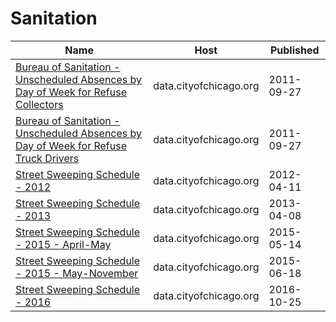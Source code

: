 # Sanitation

Name | Host | Published
---- | ---- | ---------
[Bureau of Sanitation - Unscheduled Absences by Day of Week for Refuse Collectors](../datasets/zfrs-dbnr.md) | data.cityofchicago.org | 2011-09-27
[Bureau of Sanitation - Unscheduled Absences by Day of Week for Refuse Truck Drivers](../datasets/tcj9-8qd8.md) | data.cityofchicago.org | 2011-09-27
[Street Sweeping Schedule - 2012](../datasets/k3hy-v5xb.md) | data.cityofchicago.org | 2012-04-11
[Street Sweeping Schedule - 2013](../datasets/8h6a-imtk.md) | data.cityofchicago.org | 2013-04-08
[Street Sweeping Schedule - 2015 - April-May](../datasets/waad-z968.md) | data.cityofchicago.org | 2015-05-14
[Street Sweeping Schedule - 2015 - May-November](../datasets/ggci-kynu.md) | data.cityofchicago.org | 2015-06-18
[Street Sweeping Schedule - 2016](../datasets/x2vd-qke7.md) | data.cityofchicago.org | 2016-10-25

